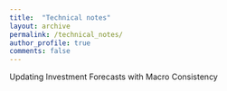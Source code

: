 ```yaml
---
title:  "Technical notes"
layout: archive
permalink: /technical_notes/
author_profile: true
comments: false
---
```



Updating Investment Forecasts with Macro Consistency
